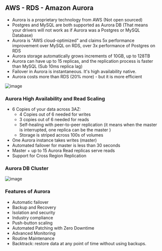 ## AWS - RDS - Amazon Aurora
- Aurora is a proprietary technology from AWS (Not open sourced)
- Postgres and MySQL are both supported as Aurora DB  (That means your drivers will not work as if Aurora was a Postgres or MySQL Database)
- Aurora is "AWS cloud-optimized" and claims 5x performance improvement over MySQL on RDS, over 3x performance of Postgres on RDS
- Aurora storage automatically grows increments of 10GB, up to 128TB
- Aurora can have up to 15 replicas, and the replication process is faster than MySQL (Sub 10ms replica lag)
- Failover in Aurora is instantaneous. It's high availability native.
- Aurora costs more than RDS (20% more) - but it is more efficient

![image](https://github.com/nhvu95/aws-handbook/assets/26276890/a93919d6-7899-4bb5-a8da-980133584506)
### Aurora High Availability and Read Scaling
* 6 Copies of your data across 3AZ:
  - 4 Copies out of 6 needed for writes
  - 3 copies out of 6 needed for reads
  - Self-healing with peer-to-peer replication (it means when the master is interrupted, one replica can be the master )
  - Storage is striped across 100s of volumes
* One Aurora instance takes writes (master)
* Automated failover for master is less than 30 seconds
* Master + up to 15 Aurora Read replicas serve reads
* Support for Cross Region Replication

### Aurora DB Cluster
![image](https://github.com/nhvu95/aws-handbook/assets/26276890/49a2d5af-294f-4e80-b1a9-453b297e495f)

### Features of Aurora
- Automatic failover
- Backup and Recovery
- Isolation and security
- Industry compliance
- Push-button scaling
- Automated Patching with Zero Downtime
- Advanced Monitoring
- Routine Maintenance
- Backtrack: restore data at any point of time without using backups.
